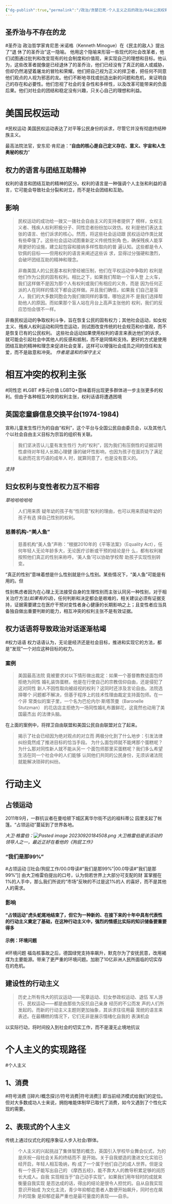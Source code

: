 ```yaml
---
{"dg-publish":true,"permalink":"/政治/贪婪已死·个人主义之后的政治/04从公民权利到身份表达/","dgPassFrontmatter":true}
---
```



## 圣乔治与不存在的龙
#圣乔治
政治哲学家肯尼思·米诺格（Kenneth Minogue）在《民主的敌人》提出了“退 休了的圣乔治”这一隐喻。
他用这个隐喻来形容一些现代的社会改革者，他们试图通过批判和改变现有的社会制度和价值观，来实现自己的理想和目标。他认为，这些改革者就像是已经退休了的圣乔治，他们已经没有了真正的敌人或威胁，但却仍然渴望着屠龙的冒险和荣耀。他们把自己视为正义的捍卫者，把任何不同意他们观点的人视为邪恶的龙。他们不断地寻找或创造出新的问题和危机，来证明自己的存在和必要性。他们忽视了社会的复杂性和多样性，以及改革可能带来的负面后果。他们对社会的团结和稳定没有兴趣，只关心自己的理想和利益。
# 美国民权运动
#民权运动
美国民权运动表达了对平等公民身份的诉求，尽管它并没有彻底终结种族主义。

最高法院法官，安东尼·肯尼迪：“**自由的核心是自己定义存在、意义、宇宙和人生奥秘的权力**”
## **权力的语言与团结互助精神**
权利的语言和团结互助的精神的区分。权利的语言是一种强调个人主张和利益的语言，它可能会导致社会分裂和对立，而不是社会团结和互助。
## 影响
>民权运动的成功给一拨又一拨社会自由主义的支持者提供了 榜样，女权主义者、残疾人权利积极分子、同性恋者纷纷加以效仿。权 利是他们表达主张的语言、他们诉求的核心。然而，将这些社会运动跟 民权运动作类比就有些牵强了。这些社会运动试图重新定义传统性别角 色，确保残疾人能享用更好的设施，建立起包容和接纳多样性取向的普 遍认知。这些都是令人钦佩的目标——但用权利的语言来阐述这些诉 求，显得过分强硬和激烈，会破坏团结互助的精神和理念。 
>
>非裔美国人的公民基本权利曾经被压制，他们在平权运动中争取的 权利是他们作为公民的固有权利。相比之下，如果我们帮助一个盲人登 上火车，我们这样做不是因为那个人有权利或我们有相应的义务，而是 因为任何正派的人在同样的情况下都会这样做。并且我们确信，如果我 们自己是盲人，我们的大多数同胞会为我们做同样的事情，哪怕这并不 是我们选择帮助他人的原因。而如果那个盲人站在月台上高声主张他的 权利，我们的反应恐怕会很不一样。

非裔民权运动的争取权利斗争，旨在恢复公民的固有权力；其他社会运动，如女权主义、残疾人权利运动和同性恋运动，则试图改变传统的社会规范和价值观，而不是恢复已有的公民权利。
这些社会运动如果使用权利的语言来表达他们的诉求，就可能会引起社会中其他人的反感和抵制，而不是同情和支持。更好的方式是使用团结互助的精神和理念来促进社会变革，这样可以增强社会成员之间的信任和友爱，而不是敌意和冲突。
*作者是温和的保守主义*
# 相互冲突的权利主张
#同性恋 #LGBT #多元价值 
LGBTQ+意味着将出现更多群体进一步主张更多的权利。但由于各种相互冲突的权利主张，权利话语将遭遇困境
## 英国恋童癖信息交换平台(1974-1984)
宣称儿童发生性行为的自由“权利”，这个平台与全国公民自由委员会，以及其他几个以社会自由主义目标为宗旨的组织有关联。
>我们坚决否认儿童有发生性行 为的“权利”，因为我们有压倒性的证据证明性虐待对年轻人长期心理健 康的破坏性影响，也因为孩子在面对为了满足私欲而花言巧语的成年人 时，就算同意了，也是没有意义的。

*支持*
## 妇女权利与变性者权力互不相容
*草哈哈哈哈哈*
>人们用来质 疑年幼的孩子有“性同意”权利的理由，也可以用来质疑年幼的孩子有选 择自己性别的权利。

### 慈善机构-“美人鱼”
>慈善机构“美人鱼”声称：“根据2010年的《平等法案》（Equality Act），任何年轻人无论年龄多大，无论医疗诊断或干预的结论是什 么，都有权利被按照他们真正的性别来称呼。‘美人鱼’可以协助学校帮 助孩子实现性别转变。

“真正的性别”意味着想是什么性别就是什么性别。某些情况下，“美人鱼”可能是有用的。但

性别焦虑者因为在心理上无法接受自身的生理性别而主张认同另一种性别，对于相关治疗方法(*如果有的话*)，任何判断和决定都会是艰难的，相关建议必须有证据支持，证据需要建立在医疗干预对变性者身心健康的长期影响之上；且变性者应当具备独自做出重要判断的能力，相互冲突的权利主张不是有效证据。
## **权力话语将导致政治对话逐渐枯竭**
#权力话语 
权力话语认为，无论是经济还是社会目标，推进和实现它的方法，都是“发现”一个对应这种目标的权力。
### 案例
>美国最高法院 竟被要求对以下情形做出裁定：如果一个基督教教徒面包师拒绝为同性 婚礼装饰蛋糕，他是在行使自己的宗教信仰自由，还是侵犯了这对同性 新人不因性取向被歧视的权利？这同时还涉及言论自由。法院选择哪个 问题都不解决，但基于程序上的技术性理由裁定支持面包师。在一个非 常类似的案子里，一个名为巴伦内尔·斯塔茨曼（Baronelle Stutzman） 的花店店主拒绝为一场同性婚礼布置鲜花，这竟然也动用了美国最杰出 的法律头脑。

在上面的案例中，将捍卫自由联盟和美国公民自由联盟对立了起来。
>揭示了社会已经因为绝对观点的对立而 两极分化到了什么地步：引发法律纠纷竟然成了推进目标的恰当手段。 为什么面包师就不能烤那个蛋糕呢？为什么那对同性新人就不能从另一 个面包师那里买蛋糕呢？我们多么希望生活在同一个社会中的人们能够 认同他们共同的公民身份，无须诉诸法院就能解决琐碎的纠纷。
# 行动主义
## 占领运动
2011年9月，一群抗议者在曼哈顿下城区离华尔街不远的祖科蒂公 园里支起了帐篷。“占领运动”蔓延到了世界各地。

*大卫·格雷伯：![Pasted image 20230920184508.png](/img/user/Pasted%20image%2020230920184508.png)*
*大卫格雷伯是该活动的领导人之一，最近正好在看他的《狗屁工作》*
### “我们是那99%”
#占领运动
[[社会/狗屁工作/00.0导读#“我们是那99%”\|00.0导读#“我们是那99%”]]
由大卫格雷伯提出的口号，认为倘若世界上⼤部分可⽀配的财 富掌握在1%的⼈⼿中，那么我们所说的“市场”反映的不过是这1%的⼈ 的喜好，⽽不是其他⼈的需求。
### 影响
**“占领运动”虎头蛇尾地结束了，但它为一种新的、在接下来的十年中具有代表性的行动主义奠定了基础，在这种行动主义中，强烈的情感比实际的知识储备要重要得多**
#### 示例：环境问题
#环境问题
福岛核事故之后，德国绿党支持率飙升，默克尔为了安抚民意，改用褐煤为主要能源。带来了更严重的环境问题。加剧了10亿非洲人民所面临的切实存在的危机。
## 建设性的行动主义
>历史上所有伟大的抗议运动——宪章运动、妇女参政权运动、退伍 军人游行、民权运动——都是由那些为反抗自己亲身 经历的不公而发 声的人们所发起的。而新的行动主义主题则更加抽象，其诉求往往用最 笼统的语言来表述。在最糟糕的情况下，它们无非是展示情绪化自我的 表演机会

以实际行动，将时间投入到社会的切实工作，而不是漫无止境地抗议
# 个人主义的实现路径
#个人主义
## 1、消费
#符号消费 
[[碎片/概念探讨/符号消费\|符号消费]]
即当前经济模式给我们的定位。但对大多数成功人士来说，拥抱唯能体制早已取代了消费，如今又遇到了个性化实现的需要。
## 2、表现式的个人主义
传统上通过仪式化的程序象征人步入社会/群体。
>个人主义的兴起挑战了集体智慧的概念，英国引入学校毕业舞会仪式，为的是庆祝一段社会关系的终结而不 是开始。关于自我塑造的激进文化实验已经开启，年轻人相互吸纳，构 成了一个属于他们自己的成人世界。但是没有一个孩子能写出自己的 《摩西五经》，能不靠大人的教导积累足够的阅历长大成人。自我 实现相当于“自己动手实现”。如果我们用年轻时的成就来衡量自我实现 是否达成的话，得出的结论是很令人担忧的。自从自我实现意识开始成 为文化主流，青少年抑郁症患者人数便开始飙升，同时也在飙升的现象 是抑郁症最严重也是最可量度的表现——自杀。


